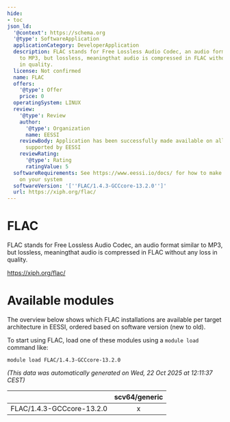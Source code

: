 ```yaml
---
hide:
- toc
json_ld:
  '@context': https://schema.org
  '@type': SoftwareApplication
  applicationCategory: DeveloperApplication
  description: FLAC stands for Free Lossless Audio Codec, an audio format similar
    to MP3, but lossless, meaningthat audio is compressed in FLAC without any loss
    in quality.
  license: Not confirmed
  name: FLAC
  offers:
    '@type': Offer
    price: 0
  operatingSystem: LINUX
  review:
    '@type': Review
    author:
      '@type': Organization
      name: EESSI
    reviewBody: Application has been successfully made available on all architectures
      supported by EESSI
    reviewRating:
      '@type': Rating
      ratingValue: 5
  softwareRequirements: See https://www.eessi.io/docs/ for how to make EESSI available
    on your system
  softwareVersion: '[''FLAC/1.4.3-GCCcore-13.2.0'']'
  url: https://xiph.org/flac/
---
```


FLAC
====


FLAC stands for Free Lossless Audio Codec, an audio format similar to MP3, but lossless, meaningthat audio is compressed in FLAC without any loss in quality.

https://xiph.org/flac/
# Available modules


The overview below shows which FLAC installations are available per target architecture in EESSI, ordered based on software version (new to old).

To start using FLAC, load one of these modules using a `module load` command like:

```shell
module load FLAC/1.4.3-GCCcore-13.2.0
```

*(This data was automatically generated on Wed, 22 Oct 2025 at 12:11:37 CEST)*

| |scv64/generic|
| :---: | :---: |
|FLAC/1.4.3-GCCcore-13.2.0|x|
